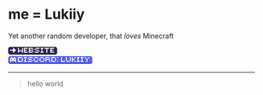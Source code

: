 # me = Lukiiy

Yet another random developer, that *loves* Minecraft

[![Web](coolness/web.png "Web")](https://lukiiy.netlify.app)  
![Discord → lukiiy](coolness/discord.png "Discord")

---

> hello world
